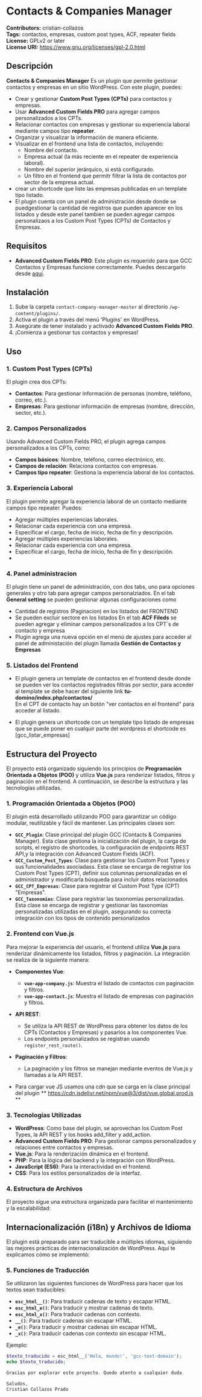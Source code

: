 # Contacts & Companies Manager

**Contributors:** cristian-collazos  
**Tags:** contactos, empresas, custom post types, ACF, repeater fields   
**License:** GPLv2 or later  
**License URI:** https://www.gnu.org/licenses/gpl-2.0.html 

## Descripción

**Contacts & Companies Manager** Es un plugin que permite gestionar contactos y empresas en un sitio WordPress. Con este plugin, puedes:

- Crear y gestionar **Custom Post Types (CPTs)** para contactos y empresas.
- Usar **Advanced Custom Fields PRO** para agregar campos personalizados a los CPTs.
- Relacionar contactos con empresas y gestionar su experiencia laboral mediante campos tipo **repeater**.
- Organizar y visualizar la información de manera eficiente.
- Visualizar en el frontend una lista de contactos, incluyendo:
    -	Nombre del contacto.
    -	Empresa actual (la más reciente en el repeater de experiencia laboral).
    -	Nombre del superior jerárquico, si está configurado.
    -	Un filtro en el frontend que permitr filtrar la lista de contactos por sector de la empresa actual.
-	crear un shortcode que liste las empresas publicadas en un template tipo listado.
-	El plugin cuenta con un panel de administración desde donde se puedgestionar la cantidad de registros que pueden aparecer en los listados y desde este panel tambien se pueden agregar campos personalizaos a los Custom Post Types (CPTs) de Contactos y Empresas.
  
## Requisitos

- **Advanced Custom Fields PRO**: Este plugin es requerido para que GCC Contactos y Empresas funcione correctamente. Puedes descargarlo desde [aquí](https://github.com/cristian-collazos/advanced-custom-fields-pro-main).

## Instalación

1. Sube la carpeta `contact-company-manager-master` al directorio `/wp-content/plugins/`.
2. Activa el plugin a través del menú 'Plugins' en WordPress.
3. Asegúrate de tener instalado y activado **Advanced Custom Fields PRO**.
4. ¡Comienza a gestionar tus contactos y empresas!

## Uso

### 1. Custom Post Types (CPTs)
El plugin crea dos CPTs:

- **Contactos**: Para gestionar información de personas (nombre, teléfono, correo, etc.).
- **Empresas**: Para gestionar información de empresas (nombre, dirección, sector, etc.).

### 2. Campos Personalizados
Usando Advanced Custom Fields PRO, el plugin agrega campos personalizados a los CPTs, como:

- **Campos básicos**: Nombre, teléfono, correo electrónico, etc.
- **Campos de relación**: Relaciona contactos con empresas.
- **Campos tipo repeater**: Gestiona la experiencia laboral de los contactos.

### 3. Experiencia Laboral
El plugin permite agregar la experiencia laboral de un contacto mediante campos tipo repeater. Puedes:

- Agregar múltiples experiencias laborales.
- Relacionar cada experiencia con una empresa.
- Especificar el cargo, fecha de inicio, fecha de fin y descripción.
- Agregar múltiples experiencias laborales.
- Relacionar cada experiencia con una empresa.
- Especificar el cargo, fecha de inicio, fecha de fin y descripción.
- 
### 4. Panel administracion
El plugin tiene un panel de administración, con dos tabs, uno para opciones generales y otro tab para agregar campos personalziados.
En el tab **General setting** se pueden gestionar algunas configuraciones como 
- Cantidad de registros (Paginacion) en los listados del FRONTEND
- Se pueden excluir sectore en los listados
En el tab **ACF Fileds** se pueden agregar y eliminar campos personalizados a los CPT´s de contacto y empresa
- Plugin agrega una nueva opción en el menú de ajustes para acceder al panel de administación del plugin llamada **Gestión de Contactos y Empresas**

### 5. Listados del Frontend
- El plugin genera un template de contactos en el frontend desde donde se pueden ver los contactos registrados  filtras por sector, para acceder al template se debe hacer del siguiente link 
**tu-domino/index.php/contactos/**  
En el CPT de contacto hay un botón "ver contactos en el frontend" para acceder al listado.

- El plugin genera un shortcode con un template tipo listado de empresas que se puede poner en cualquir parte del wordpress el shortcode es
  [gcc_listar_empresas]

## Estructura del Proyecto

El proyecto está organizado siguiendo los principios de **Programación Orientada a Objetos (POO)** y utiliza **Vue.js** para renderizar listados, filtros y paginación en el frontend. A continuación, se describe la estructura y las tecnologías utilizadas.

### 1. **Programación Orientada a Objetos (POO)**
El plugin está desarrollado utilizando POO para garantizar un código modular, reutilizable y fácil de mantener. Las principales clases son:

- **`GCC_Plugin`**: Clase principal del plugin GCC (Contacts & Companies Manager). Esta clase gestiona la inicialización del plugin, la carga de scripts, el registro de shortcodes, la configuración de endpoints REST API,y la integración con Advanced Custom Fields (ACF).
- **`GCC_Custom_Post_Types`**: Clase para gestionar los Custom Post Types y sus funcionalidades asociadass. Esta clase se encarga de registrar los Custom Post Types (CPT), definir sus columnas personalizadas en el administrador y modificarla búsqueda para incluir datos relacionados
- **`GCC_CPT_Empresas`**: Clase para registrar el Custom Post Type (CPT) "Empresas".
- **`GCC_Taxonomies`**: Clase para registrar las taxonomías personalizadas. Esta clase se encarga de registrar y gestionar las taxonomías personalizadas utilizadas en el plugin, asegurando su correcta integración con los tipos de contenido personalizados

### 2. **Frontend con Vue.js**
Para mejorar la experiencia del usuario, el frontend utiliza **Vue.js** para renderizar dinámicamente los listados, filtros y paginación. La integración se realiza de la siguiente manera:

- **Componentes Vue**:
  - **`vue-app-company.js`**: Muestra el listado de contactos con paginación y filtros.
  - **`vue-app-contact.js`**: Muestra el listado de empresas con paginación y filtros.

- **API REST**:
  - Se utiliza la API REST de WordPress para obtener los datos de los CPTs (Contactos y Empresas) y pasarlos a los componentes Vue.
  - Los endpoints personalizados se registran usando `register_rest_route()`.

- **Paginación y Filtros**:
  - La paginación y los filtros se manejan mediante eventos de Vue.js y llamadas a la API REST.
- Para cargar vue JS usamos una cdn que se carga en la clase principal del plugin
  ** https://cdn.jsdelivr.net/npm/vue@3/dist/vue.global.prod.js **

### 3. **Tecnologías Utilizadas**
- **WordPress**: Como base del plugin, se aprovechan los Custom Post Types, la API REST y los hooks add_filter y add_action.
- **Advanced Custom Fields PRO**: Para gestionar campos personalizados y relaciones entre contactos y empresas.
- **Vue.js**: Para la renderización dinámica en el frontend.
- **PHP**: Para la lógica del backend y la integración con WordPress.
- **JavaScript (ES6)**: Para la interactividad en el frontend.
- **CSS**: Para los estilos personalizados de la interfaz.


### 4. **Estructura de Archivos**
El proyecto sigue una estructura organizada para facilitar el mantenimiento y la escalabilidad:

## Internacionalización (i18n) y Archivos de Idioma

El plugin está preparado para ser traducible a múltiples idiomas, siguiendo las mejores prácticas de internacionalización de WordPress. Aquí te explicamos cómo se implementó:

### 5. **Funciones de Traducción**
Se utilizaron las siguientes funciones de WordPress para hacer que los textos sean traducibles:

- **`esc_html__()`**: Para traducir cadenas de texto y escapar HTML.
- **`esc_html_e()`**: Para traducir y mostrar cadenas de texto.
- **`esc_html_x()`**: Para traducir cadenas con contexto.
- **`__()`**: Para traducir cadenas sin escapar HTML.
- **`_e()`**: Para traducir y mostrar cadenas sin escapar HTML.
- **`_x()`**: Para traducir cadenas con contexto sin escapar HTML.

Ejemplo:
```php
$texto_traducido = esc_html__('Hola, mundo!', 'gcc-text-domain');
echo $texto_traducido;

Gracias por explorar este proyecto. Quedo atento a cualquier duda.

Saludos,
Cristian Collazos Prado
